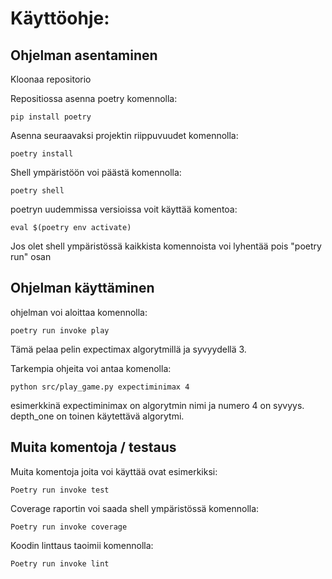 # Käyttöohje:
## Ohjelman asentaminen

Kloonaa repositorio

Repositiossa asenna poetry komennolla:
```
pip install poetry
```
Asenna seuraavaksi projektin riippuvuudet komennolla:
```
poetry install
```
Shell ympäristöön voi päästä komennolla:
```
poetry shell
```
poetryn uudemmissa versioissa voit käyttää komentoa:
```
eval $(poetry env activate)
```
Jos olet shell ympäristössä kaikkista komennoista voi lyhentää pois "poetry run" osan

## Ohjelman käyttäminen

ohjelman voi aloittaa komennolla:
```
poetry run invoke play
```
Tämä pelaa pelin expectimax algorytmillä ja syvyydellä 3. 


Tarkempia ohjeita voi antaa komenolla:
```
python src/play_game.py expectiminimax 4
```
esimerkkinä expectiminimax on algorytmin nimi ja numero 4 on syvyys. depth_one on toinen käytettävä algorytmi.

## Muita komentoja / testaus

Muita komentoja joita voi käyttää ovat esimerkiksi: 
```
Poetry run invoke test
```
Coverage raportin voi saada shell ympäristössä komennolla:
```
Poetry run invoke coverage
```
Koodin linttaus taoimii komennolla:
```
Poetry run invoke lint
```
